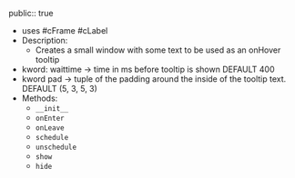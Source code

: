 public:: true

- uses #cFrame #cLabel
- Description:
	- Creates a small window with some text to be used as an onHover tooltip
- kword: waittime -> time in ms before tooltip is shown DEFAULT 400
- kword pad -> tuple of the padding around the inside of the tooltip text. DEFAULT (5, 3, 5, 3)
- Methods:
	- `__init__`
	- `onEnter`
	- `onLeave`
	- `schedule`
	- `unschedule`
	- `show`
	- `hide`